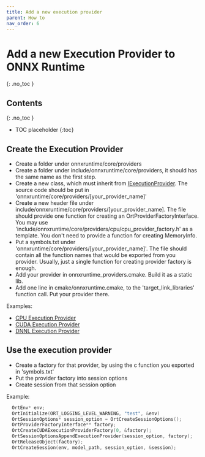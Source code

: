 ```yaml
---
title: Add a new execution provider
parent: How to
nav_order: 6
---
```


# Add a new Execution Provider to ONNX Runtime
{: .no_toc }

## Contents
{: .no_toc }

* TOC placeholder
{:toc}

## Create the Execution Provider

* Create a folder under onnxruntime/core/providers
* Create a folder under include/onnxruntime/core/providers, it should has the same name as the first step.
* Create a new class, which must inherit from [IExecutionProvider](https://github.com/microsoft/onnxruntime/tree/master/include//onnxruntime/core/framework/execution_provider.h). The source code should be put in 'onnxruntime/core/providers/[your_provider_name]'
* Create a new header file under include/onnxruntime/core/providers/[your_provider_name]. The file should provide one function for creating an OrtProviderFactoryInterface. You may use 'include/onnxruntime/core/providers/cpu/cpu_provider_factory.h' as a template. You don't need to provide a function for creating MemoryInfo.
* Put a symbols.txt under 'onnxruntime/core/providers/[your_provider_name]'. The file should contain all the function names that would be exported from you provider. Usually, just a single function for creating provider factory is enough.
* Add your provider in onnxruntime_providers.cmake. Build it as a static lib.
* Add one line in cmake/onnxruntime.cmake, to the 'target_link_libraries' function call. Put your provider there.

Examples:

* [CPU Execution Provider](https://github.com/microsoft/onnxruntime/blob/master/onnxruntime/core/providers/cpu/cpu_execution_provider.h)
* [CUDA Execution Provider](https://github.com/microsoft/onnxruntime/blob/master/onnxruntime/core/providers/cuda/cuda_execution_provider.h)               
* [DNNL Execution Provider](https://github.com/microsoft/onnxruntime/blob/master/onnxruntime/core/providers/dnnl/dnnl_execution_provider.h)               

## Use the execution provider

* Create a factory for that provider, by using the c function you exported in 'symbols.txt'
* Put the provider factory into session options
* Create session from that session option

Example:

```c
  OrtEnv* env;
  OrtInitialize(ORT_LOGGING_LEVEL_WARNING, "test", &env)
  OrtSessionOptions* session_option = OrtCreateSessionOptions();
  OrtProviderFactoryInterface** factory;
  OrtCreateCUDAExecutionProviderFactory(0, &factory);
  OrtSessionOptionsAppendExecutionProvider(session_option, factory);
  OrtReleaseObject(factory);
  OrtCreateSession(env, model_path, session_option, &session);
```
